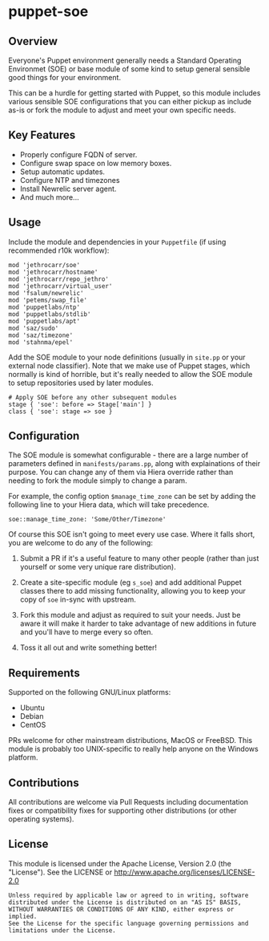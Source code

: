 # puppet-soe 

## Overview

Everyone's Puppet environment generally needs a Standard Operating Environmet
(SOE) or base module of some kind to setup general sensible good things for
your environment.

This can be a hurdle for getting started with Puppet, so this module includes
various sensible SOE configurations that you can either pickup as include as-is
or fork the module to adjust and meet your own specific needs.


## Key Features

* Properly configure FQDN of server.
* Configure swap space on low memory boxes.
* Setup automatic updates.
* Configure NTP and timezones
* Install Newrelic server agent.
* And much more...



## Usage

Include the module and dependencies in your `Puppetfile` (if using recommended
r10k workflow):

    mod 'jethrocarr/soe'
    mod 'jethrocarr/hostname'
    mod 'jethrocarr/repo_jethro'
    mod 'jethrocarr/virtual_user'
    mod 'fsalum/newrelic'
    mod 'petems/swap_file'
    mod 'puppetlabs/ntp'
    mod 'puppetlabs/stdlib'
    mod 'puppetlabs/apt'
    mod 'saz/sudo'
    mod 'saz/timezone'
    mod 'stahnma/epel'

Add the SOE module to your node definitions (usually in `site.pp` or your
external node classifier). Note that we make use of Puppet stages, which
normally is kind of horrible, but it's really needed to allow the SOE module
to setup repositories used by later modules.

    # Apply SOE before any other subsequent modules
    stage { 'soe': before => Stage['main'] }
    class { 'soe': stage => soe }


## Configuration

The SOE module is somewhat configurable - there are a large number of
parameters defined in `manifests/params.pp`, along with explainations of their
purpose. You can change any of them via Hiera override rather than needing to
fork the module simply to change a param.

For example, the config option `$manage_time_zone` can be set by adding the
following line to your Hiera data, which will take precedence.

    soe::manage_time_zone: 'Some/Other/Timezone'

Of course this SOE isn't going to meet every use case. Where it falls short,
you are welcome to do any of the following:

1. Submit a PR if it's a useful feature to many other people (rather than just
   yourself or some very unique rare distribution).

2. Create a site-specific module (eg `s_soe`) and add additional Puppet classes
   there to add missing functionality, allowing you to keep your copy of `soe`
   in-sync with upstream.

3. Fork this module and adjust as required to suit your needs. Just be aware it
   will make it harder to take advantage of new additions in future and you'll
   have to merge every so often.

4. Toss it all out and write something better!


## Requirements

Supported on the following GNU/Linux platforms:

* Ubuntu
* Debian
* CentOS

PRs welcome for other mainstream distributions, MacOS or FreeBSD. This module
is probably too UNIX-specific to really help anyone on the Windows platform.


## Contributions

All contributions are welcome via Pull Requests including documentation fixes
or compatibility fixes for supporting other distributions (or other operating
systems).


## License

This module is licensed under the Apache License, Version 2.0 (the "License").
See the LICENSE or http://www.apache.org/licenses/LICENSE-2.0

    Unless required by applicable law or agreed to in writing, software
    distributed under the License is distributed on an "AS IS" BASIS,
    WITHOUT WARRANTIES OR CONDITIONS OF ANY KIND, either express or implied.
    See the License for the specific language governing permissions and
    limitations under the License.

